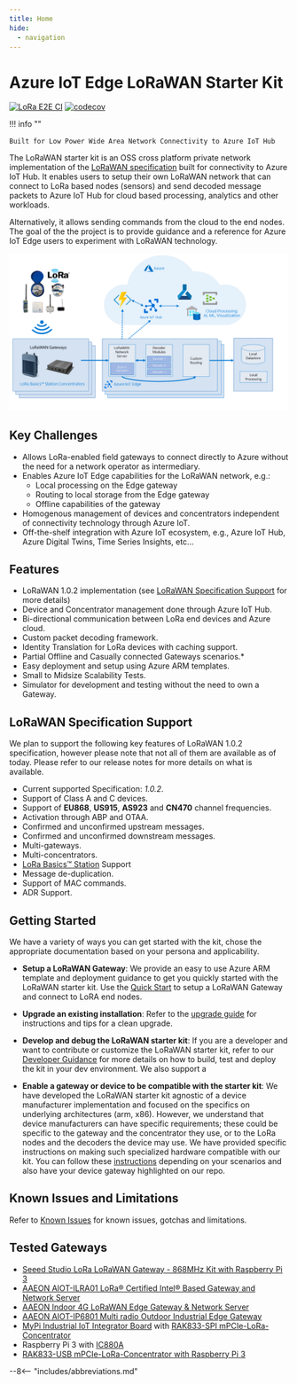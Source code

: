 ```yaml
---
title: Home
hide:
  - navigation
---
```

<!-- markdownlint-disable MD025 -->
<!-- markdown-link-check-disable -->
# Azure IoT Edge LoRaWAN Starter Kit

[![LoRa E2E CI](https://github.com/Azure/iotedge-lorawan-starterkit/actions/workflows/e2e-ci.yaml/badge.svg?branch=dev)](https://github.com/Azure/iotedge-lorawan-starterkit/actions/workflows/e2e-ci.yaml)
[![codecov](https://codecov.io/gh/Azure/iotedge-lorawan-starterkit/branch/dev/graph/badge.svg)](https://codecov.io/gh/Azure/iotedge-lorawan-starterkit)

<!-- markdown-link-check-enable -->

!!! info ""

    Built for Low Power Wide Area Network Connectivity to Azure IoT Hub

The LoRaWAN starter kit is an OSS cross platform private network implementation
of the [LoRaWAN specification](https://lora-alliance.org/resource_hub/lorawan-specification-v1-0-2/)
built for connectivity to Azure IoT Hub. It enables users to setup their own
LoRaWAN network that can connect to LoRa based nodes (sensors) and send decoded
message packets to Azure IoT Hub for cloud based processing, analytics and other
workloads.

Alternatively, it allows sending commands from the cloud to the end
nodes. The goal of the the project is to provide guidance and a reference for
Azure IoT Edge users to experiment with LoRaWAN technology.

![Architecture](images/EdgeArchitecture.png)

## Key Challenges

- Allows LoRa-enabled field gateways to connect directly to Azure without the need for a network operator as intermediary.
- Enables Azure IoT Edge capabilities for the LoRaWAN network, e.g.:
  - Local processing on the Edge gateway
  - Routing to local storage from the Edge gateway
  - Offline capabilities of the gateway
- Homogenous management of devices and concentrators independent of connectivity technology through Azure IoT.
- Off-the-shelf integration with Azure IoT ecosystem, e.g., Azure IoT Hub, Azure Digital Twins, Time Series Insights, etc...

## Features

- LoRaWAN 1.0.2 implementation
(see [LoRaWAN Specification Support](#LoRaWAN-1.0.2-Specification-Support)
for more details)
- Device and Concentrator management done through Azure IoT Hub.
- Bi-directional communication between LoRa end devices and Azure cloud.
- Custom packet decoding framework.
- Identity Translation for LoRa devices with caching support.
- Partial Offline and Casually connected Gateways scenarios.*
- Easy deployment and setup using Azure ARM templates.
- Small to Midsize Scalability Tests.
- Simulator for development and testing without the need to own a Gateway.

## LoRaWAN Specification Support

We plan to support the following key features of LoRaWAN 1.0.2 specification,
however please note that not all of them are available as of today. Please refer
to our release notes for more details on what is available.

- Current supported Specification: *1.0.2*.
- Support of Class A and C devices.
- Support of **EU868**, **US915**, **AS923** and **CN470** channel frequencies.
- Activation through ABP and OTAA.
- Confirmed and unconfirmed upstream messages.
- Confirmed and unconfirmed downstream messages.
- Multi-gateways.
- Multi-concentrators.
- [LoRa Basics™ Station](https://github.com/lorabasics/basicstation) Support
- Message de-duplication.
- Support of MAC commands.
- ADR Support.

## Getting Started

We have a variety of ways you can  get started with the kit, chose the
appropriate documentation based on your persona and applicability.

- **Setup a LoRaWAN Gateway**: We provide an easy to use Azure ARM template and
deployment guidance to get you quickly started with the LoRaWAN starter kit.
Use the [Quick Start](quickstart.md) to setup a LoRaWAN Gateway and
connect to LoRA end nodes.
- **Upgrade an existing installation**:
Refer to the [upgrade guide](user-guide/upgrade.md) for instructions and tips for a
clean upgrade.
- **Develop and debug the LoRaWAN starter kit**: If you are a developer and want
to contribute or customize the LoRaWAN starter kit, refer to our
[Developer Guidance](user-guide/devguide.md) for more details on how to build, test
and deploy the kit in your dev environment. We also support a

- **Enable a gateway or device to be compatible with the starter kit**: We have
developed the LoRaWAN starter kit agnostic of a device manufacturer
implementation and focused on the specifics on underlying architectures
(arm, x86). However, we understand that device manufacturers can have specific
requirements; these could be specific to the gateway and the concentrator
they use, or to the LoRa nodes and the decoders the device may use. We have
provided specific instructions on making such specialized hardware compatible
with our kit. You can follow these [instructions](user-guide/partner.md) depending on
your scenarios and also have your device gateway highlighted on our repo.

## Known Issues and Limitations

Refer to [Known Issues](issues.md) for known issues, gotchas and
limitations.

## Tested Gateways

- [Seeed Studio LoRa LoRaWAN Gateway - 868MHz Kit with Raspberry Pi 3](https://www.seeedstudio.com/LoRa-LoRaWAN-Gateway-868MHz-Kit-with-Raspberry-Pi-3.html)
- [AAEON AIOT-ILRA01 LoRa® Certified Intel® Based Gateway and Network Server](https://www.aaeon.com/en/p/intel-lora-gateway-system-server)
- [AAEON Indoor 4G LoRaWAN Edge Gateway & Network Server](https://www.industrialgateways.eu/UPS-IoT-EDGE-LoRa)
- [AAEON AIOT-IP6801 Multi radio Outdoor Industrial Edge Gateway](https://www.aaeon.com/en/p/iot-gateway-systems-aiot-ip6801)
- [MyPi Industrial IoT Integrator Board](http://www.embeddedpi.com/integrator-board)
with [RAK833-SPI mPCIe-LoRa-Concentrator](http://www.embeddedpi.com/iocards)
- Raspberry Pi 3 with [IC880A](https://wireless-solutions.de/products/radiomodules/ic880a.html)
- [RAK833-USB mPCIe-LoRa-Concentrator with Raspberry Pi 3](https://github.com/Ellerbach/lora_gateway/tree/a31d80bf93006f33c2614205a6845b379d032c57)

<!-- markdownlint-enable MD025 -->
--8<-- "includes/abbreviations.md"
